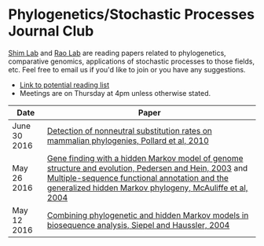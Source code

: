 # Phylogenetics/Stochastic Processes Journal Club

[Shim Lab](http://heejungshim.org) and [Rao Lab](http://www.stat.purdue.edu/~varao/) are reading papers related to phylogenetics, comparative genomics, applications of stochastic processes to those fields, etc. Feel free to email us if you'd like to join or you have any suggestions.

* [Link to potential reading list](https://docs.google.com/document/d/1whiJnESn0UGmLAcO762KCNRg6JJXb2a5CqTBrDzeHqQ/edit)
* Meetings are on Thursday at 4pm unless otherwise stated.


| Date        | Paper  |
| ------------|-----------------------|
|June 30 2016  | [Detection of nonneutral substitution rates on mammalian phylogenies, Pollard et al, 2010](http://genome.cshlp.org/content/20/1/110.long) |
|May 26 2016  | [Gene finding with a hidden Markov model of genome structure and evolution, Pedersen and Hein, 2003](http://www.ncbi.nlm.nih.gov/pubmed/12538242) and [Multiple-sequence functional annotation and the generalized hidden Markov phylogeny, McAuliffe et al, 2004](http://www.ncbi.nlm.nih.gov/pubmed/14988105)  |
|May 12 2016  | [Combining phylogenetic and hidden Markov models in biosequence analysis, Siepel and Haussler, 2004](http://www.ncbi.nlm.nih.gov/pubmed/15285899) |

